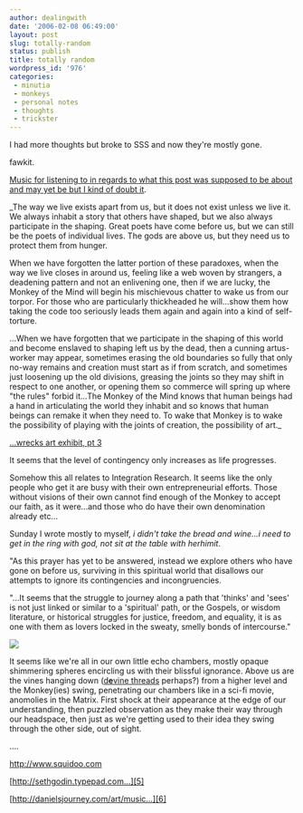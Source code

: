 ```yaml
---
author: dealingwith
date: '2006-02-08 06:49:00'
layout: post
slug: totally-random
status: publish
title: totally random
wordpress_id: '976'
categories:
 - minutia
 - monkeys
 - personal notes
 - thoughts
 - trickster
---
```


I had more thoughts but broke to SSS and now they're mostly gone.

fawkit.

[Music for listening to in regards to what this post was supposed to be about
and may yet be but I kind of doubt it][1].

_The way we live exists apart from us, but it does not exist unless we live
it. We always inhabit a story that others have shaped, but we also always
participate in the shaping. Great poets have come before us, but we can still
be the poets of individual lives. The gods are above us, but they need us to
protect them from hunger.

When we have forgotten the latter portion of these paradoxes, when the way we
live closes in around us, feeling like a web woven by strangers, a deadening
pattern and not an enlivening one, then if we are lucky, the Monkey of the
Mind will begin his mischievous chatter to wake us from our torpor. For those
who are particularly thickheaded he will...show them how taking the code too
seriously leads them again and again into a kind of self-torture.

...When we have forgotten that we participate in the shaping of this world and
become enslaved to shaping left us by the dead, then a cunning artus-worker
may appear, sometimes erasing the old boundaries so fully that only no-way
remains and creation must start as if from scratch, and sometimes just
loosening up the old divisions, greasing the joints so they may shift in
respect to one another, or opening them so commerce will spring up where "the
rules" forbid it...The Monkey of the Mind knows that human beings had a hand
in articulating the world they inhabit and so knows that human beings can
remake it when they need to. To wake that Monkey is to wake the possibility of
playing with the joints of creation, the possibility of art._

[...wrecks art exhibit, pt 3][2]

It seems that the level of contingency only increases as life progresses.

Somehow this all relates to Integration Research. It seems like the only
people who get it are busy with their own entrepreneurial efforts. Those
without visions of their own cannot find enough of the Monkey to accept our
faith, as it were...and those who do have their own denomination already
etc...

Sunday I wrote mostly to myself, _i didn't take the bread and wine...i need to
get in the ring with god, not sit at the table with herhimit_.

"As this prayer has yet to be answered, instead we explore others who have
gone on before us, surviving in this spiritual world that disallows our
attempts to ignore its contingencies and incongruencies.

"...It seems that the struggle to journey along a path that 'thinks' and
'sees' is not just linked or similar to a 'spiritual' path, or the Gospels, or
wisdom literature, or historical struggles for justice, freedom, and equality,
it is as one with them as lovers locked in the sweaty, smelly bonds of
intercourse."

![][3]

It seems like we're all in our own little echo chambers, mostly opaque
shimmering spheres encircling us with their blissful ignorance. Above us are
the vines hanging down ([d**e**vine threads][4] perhaps?) from a higher level
and the Monkey(ies) swing, penetrating our chambers like in a sci-fi movie,
anomolies in the Matrix. First shock at their appearance at the edge of our
understanding, then puzzled observation as they make their way through our
headspace, then just as we're getting used to their idea they swing through
the other side, out of sight.

....

http://www.squidoo.com

[http://sethgodin.typepad.com...][5]

[http://danielsjourney.com/art/music...][6]

   [1]: http://danielsjourney.com/blog/files/2006/02/Josh%20Joplin%20-%20Jaywalker%20-%204%20-%20Jaywalker's%20of%20the%20World.mp3

   [2]: http://danielsjourney.com/blog/index.php?file=2004_01.xml&id=116

   [3]: http://danielsjourney.com/blog/files/2006/02/00473017.jpg

   [4]: http://www.sevenmagazine.org/april02/threads.htm

   [5]: http://sethgodin.typepad.com/seths_blog/2006/01/flipping_the_fu.html

   [6]: http://danielsjourney.com/art/music/2006/pleasantry_lane/

